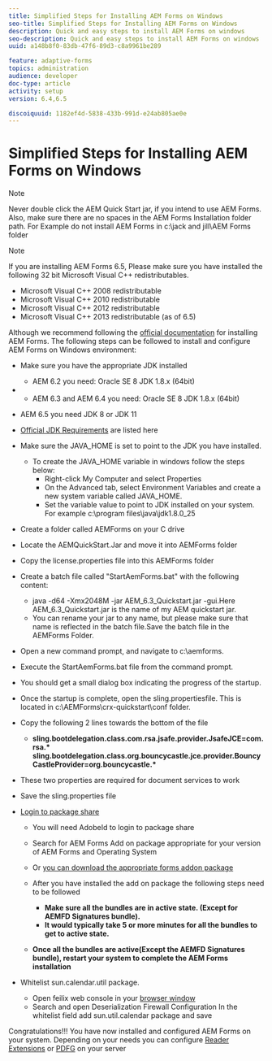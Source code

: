 ```yaml
---
title: Simplified Steps for Installing AEM Forms on Windows
seo-title: Simplified Steps for Installing AEM Forms on Windows
description: Quick and easy steps to install AEM Forms on windows
seo-description: Quick and easy steps to install AEM Forms on windows
uuid: a148b8f0-83db-47f6-89d3-c8a9961be289

feature: adaptive-forms
topics: administration
audience: developer
doc-type: article
activity: setup
version: 6.4,6.5

discoiquuid: 1182ef4d-5838-433b-991d-e24ab805ae0e
---
```

# Simplified Steps for Installing AEM Forms on Windows

>[!NOTE]
>Never double click the AEM Quick Start jar, if you intend to use AEM Forms.
>Also, make sure there are no spaces in the AEM Forms Installation folder path.
>For Example do not install AEM Forms in c:\jack and jill\AEM Forms folder

>[!NOTE]
If you are installing AEM Forms 6.5, Please make sure you have installed the following 32 bit Microsoft Visual C++ redistributables.

* Microsoft Visual C++ 2008 redistributable
* Microsoft Visual C++ 2010 redistributable
* Microsoft Visual C++ 2012 redistributable
* Microsoft Visual C++ 2013 redistributable (as of 6.5)

Although we recommend following the [official documentation](https://helpx.adobe.com/experience-manager/6-3/forms/using/installing-configuring-aem-forms-osgi.html) for installing AEM Forms. The following steps can be followed to install and configure AEM Forms on Windows environment:

* Make sure you have the appropriate JDK installed
   * AEM 6.2 you need: Oracle SE 8 JDK 1.8.x (64bit)
*    * AEM 6.3 and AEM 6.4 you need: Oracle SE 8 JDK 1.8.x (64bit)
   * AEM 6.5 you need JDK 8 or JDK 11
   * [Official JDK Requirements](https://helpx.adobe.com/experience-manager/6-3/sites/deploying/using/technical-requirements.html) are listed here
*  Make sure the JAVA_HOME is set to point to the JDK you have installed.
    *  To create the JAVA_HOME variable in windows follow the steps below:
       * Right-click My Computer and select Properties
        * On the Advanced tab, select Environment Variables and create a new system variable called JAVA_HOME.
        * Set the variable value to point to JDK installed on your system. For example c:\program files\java\jdk1.8.0_25

* Create a folder called AEMForms on your C drive
* Locate the AEMQuickStart.Jar and move it into AEMForms folder
* Copy the license.properties file into this AEMForms folder
* Create a batch file called "StartAemForms.bat" with the following content:
    * java -d64 -Xmx2048M -jar AEM_6.3_Quickstart.jar -gui.Here AEM_6.3_Quickstart.jar is the name of my AEM quickstart jar.
    * You can rename your jar to any name, but please make sure that name is reflected in the batch file.Save the batch file in the AEMForms Folder.

* Open a new command prompt, and navigate to c:\aemforms.

* Execute the StartAemForms.bat file from the command prompt.

* You should get a small dialog box indicating the progress of the startup.

* Once the startup is complete, open the sling.propertiesfile. This is located in c:\AEMForms\crx-quickstart\conf folder.

* Copy the following 2 lines towards the bottom of the file
    * **sling.bootdelegation.class.com.rsa.jsafe.provider.JsafeJCE=com.rsa.&#42;** **sling.bootdelegation.class.org.bouncycastle.jce.provider.BouncyCastleProvider=org.bouncycastle.&#42;**
* These two properties are required for document services to work
* Save the sling.properties file

* [Login to package share](http://localhost:4502/crx/packageshare/login.html)

    * You will need AdobeId to login to package share
    * Search for AEM Forms Add on package appropriate for your version of AEM Forms and Operating System
    * Or [you can download the appropriate forms addon package](https://helpx.adobe.com/aem-forms/kb/aem-forms-releases.html)
    * After you have installed the add on package the following steps need to be followed

        * **Make sure all the bundles are in active state. (Except for AEMFD Signatures bundle).**
        * **It would typically take 5 or more minutes for all the bundles to get to active state.**

    * **Once all the bundles are active(Except the AEMFD Signatures bundle), restart your system to complete the AEM Forms installation**

* Whitelist sun.calendar.util package.

    * Open feilix web console in your [browser window](http://localhost:4502/system/console/configMgr)
    * Search and open Deserialization Firewall Configuration
        In the whitelist field add sun.util.calendar package and save

Congratulations!!! You have now installed and configured AEM Forms on your system.
Depending on your needs you can configure  [Reader Extensions](https://helpx.adobe.com/experience-manager/6-3/forms/using/configuring-document-services.html) or [ PDFG](https://helpx.adobe.com/experience-manager/6-3/forms/using/install-configure-pdf-generator.html) on your server
